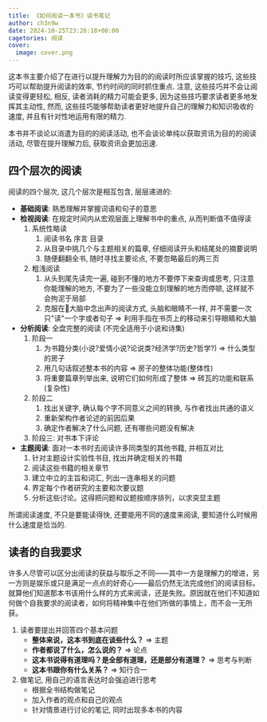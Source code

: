 ```yaml
---
title: 《如何阅读一本书》读书笔记
author: ch3n9w
date: 2024-10-25T23:26:18+08:00
cagetories: 阅读
cover:
  image: cover.png
---
```


这本书主要介绍了在进行以提升理解力为目的的阅读时所应该掌握的技巧, 这些技巧可以帮助提升阅读的效率, 节约时间的同时抓住重点. 注意, 这些技巧并不会让阅读变得更轻松, 相反, 读者消耗的精力可能会更多, 因为这些技巧要求读者更多地发挥其主动性, 然而, 这些技巧能够帮助读者更好地提升自己的理解力和知识吸收的速度, 并且有针对性地运用有限的精力.

本书并不谈论以消遣为目的的阅读活动, 也不会谈论单纯以获取资讯为目的的阅读活动, 尽管在提升理解力后, 获取资讯会更加迅速.

## 四个层次的阅读

阅读的四个层次, 这几个层次是相互包含, 层层递进的:

- **基础阅读**: 熟悉理解并掌握词语和句子的意思
- **检视阅读**: 在规定时间内从宏观层面上理解书中的重点, 从而判断值不值得读
	1. 系统性略读
		1. 阅读书名 序言 目录
		2. 从目录中挑几个与主题相关的篇章, 仔细阅读开头和结尾处的摘要说明
		3. 随便翻翻全书, 随时寻找主要论点, 不要忽略最后的两三页
	2. 粗浅阅读
		1. 从头到尾先读完一遍, 碰到不懂的地方不要停下来查询或思考, 只注意你能理解的地方, 不要为了一些没能立刻理解的地方而停顿, 这样就不会拘泥于局部
		2. 克服在🧠大脑中念出声的阅读方式, 头脑和眼睛不一样, 并不需要一次只"读"一个字或者句子 => 利用手指在书页上的移动来引导眼睛和大脑
- **分析阅读**: 全盘完整的阅读 (不完全适用于小说和诗集)
	1. 阶段一
		1. 为书籍分类(小说?爱情小说?论说类?经济学?历史?哲学?) => 什么类型的房子
		2. 用几句话叙述整本书的内容 => 房子的整体功能(整体性)
		3. 将重要篇章列举出来, 说明它们如何形成了整体 => 砖瓦的功能和联系(复杂性)
	2. 阶段二
		1. 找出关键字, 确认每个字不同意义之间的转换, 与作者找出共通的语义
		2. 重新架构作者论述的前因后果
		3. 确定作者解决了什么问题, 还有哪些问题没有解决
	3. 阶段三: 对书本下评论
- **主题阅读**: 面对一本书时去阅读许多同类型的其他书籍, 并相互对比
	1. 针对主题设计实验性书目, 找出并确定相关的书籍
	2. 阅读这些书籍的相关章节
	3. 建立中立的主旨和词汇, 列出一连串相关的问题
	4. 界定每个作者研究的主要和次要议题
	5. 分析这些讨论。这得把问题和议题按顺序排列，以求突显主题


所谓阅读速度, 不只是要能读得快, 还要能用不同的速度来阅读, 要知道什么时候用什么速度是恰当的.

## 读者的自我要求

许多人尽管可以区分出阅读的获益与取乐之不同——其中一方是理解力的增进，另一方则是娱乐或只是满足一点点的好奇心——最后仍然无法完成他们的阅读目标。就算他们知道那本书该用什么样的方式来阅读，还是失败。原因就在他们不知道如何做个自我要求的阅读者，如何将精神集中在他们所做的事情上，而不会一无所获。

1. 读者要提出并回答四个基本问题
	- **整体来说，这本书到底在谈些什么？** => 主题
	- **作者都说了什么，怎么说的？** => 论点
	- **这本书说得有道理吗？是全部有道理，还是部分有道理？** => 思考与判断
	- **这本书跟你有什么关系？** => 知行合一
2. 做笔记, 用自己的语言表达时会强迫进行思考
	- 根据全书结构做笔记
	- 加入作者的观点和自己的观点
	- 针对情景进行讨论的笔记, 同时出现多本书的内容

